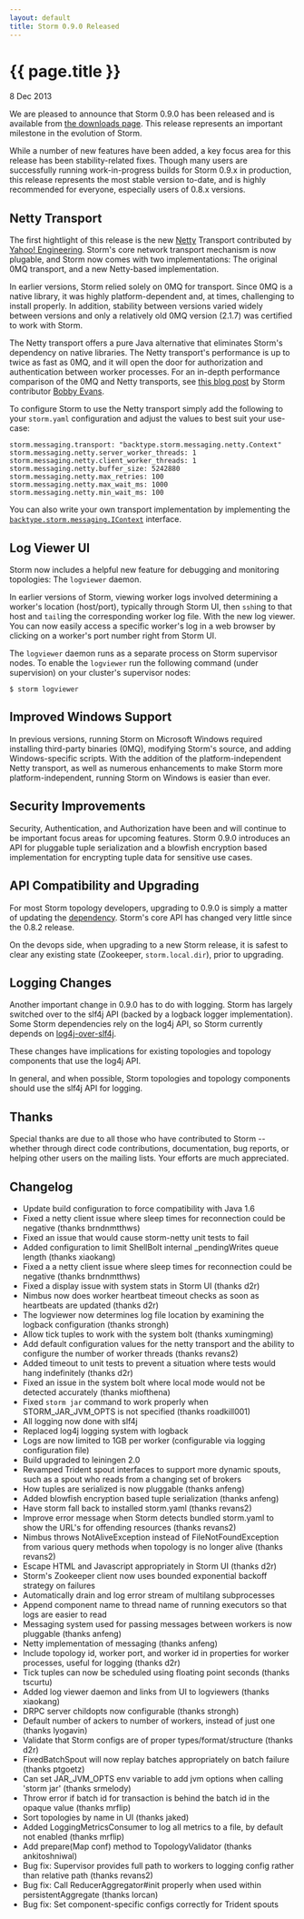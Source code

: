 ```yaml
---
layout: default
title: Storm 0.9.0 Released
---
```


{{ page.title }}
================

<p class="meta">8 Dec 2013</p>

We are pleased to announce that Storm 0.9.0 has been released and is available from [the downloads page](/downloads.html). This release represents an important milestone in the evolution of Storm.

While a number of new features have been added, a key focus area for this release has been stability-related fixes. Though many users are successfully running work-in-progress builds for Storm 0.9.x in production, this release represents the most stable version to-date, and is highly recommended for everyone, especially users of 0.8.x versions.


Netty Transport
---------------
The first hightlight of this release is the new [Netty](http://netty.io/index.html) Transport contributed by [Yahoo! Engineering](http://yahooeng.tumblr.com/). Storm's core network transport mechanism is now plugable, and Storm now comes with two implementations: The original 0MQ transport, and a new Netty-based implementation.

In earlier versions, Storm relied solely on 0MQ for transport. Since 0MQ is a native library, it was highly platform-dependent and, at times, challenging to install properly. In addition, stability between versions varied widely between versions and only a relatively old 0MQ version (2.1.7) was certified to work with Storm.

The Netty transport offers a pure Java alternative that eliminates Storm's dependency on native libraries. The Netty transport's performance is up to twice as fast as 0MQ, and it will open the door for authorization and authentication between worker processes. For an in-depth performance comparison of the 0MQ and Netty transports, see [this blog post](http://yahooeng.tumblr.com/post/64758709722/making-storm-fly-with-netty) by Storm contributor [Bobby Evans](https://github.com/revans2).

To configure Storm to use the Netty transport simply add the following to your `storm.yaml` configuration and adjust the values to best suit your use-case:

```
storm.messaging.transport: "backtype.storm.messaging.netty.Context"
storm.messaging.netty.server_worker_threads: 1
storm.messaging.netty.client_worker_threads: 1
storm.messaging.netty.buffer_size: 5242880
storm.messaging.netty.max_retries: 100
storm.messaging.netty.max_wait_ms: 1000
storm.messaging.netty.min_wait_ms: 100
```
You can also write your own transport implementation by implementing the [`backtype.storm.messaging.IContext`](https://github.com/nathanmarz/storm/blob/master/storm-core/src/jvm/backtype/storm/messaging/IContext.java) interface.


Log Viewer UI
-------------
Storm now includes a helpful new feature for debugging and monitoring topologies: The `logviewer` daemon.

In earlier versions of Storm, viewing worker logs involved determining a worker's location (host/port), typically through Storm UI, then `ssh`ing to that host and `tail`ing the corresponding worker log file. With the new log viewer. You can now easily access a specific worker's log in a web browser by clicking on a worker's port number right from Storm UI.

The `logviewer` daemon runs as a separate process on Storm supervisor nodes. To enable the `logviewer` run the following command (under supervision) on your cluster's supervisor nodes:

```
$ storm logviewer
```


Improved Windows Support
------------------------
In previous versions, running Storm on Microsoft Windows required installing third-party binaries (0MQ), modifying Storm's source, and adding Windows-specific scripts. With the addition of the platform-independent Netty transport, as well as numerous enhancements to make Storm more platform-independent, running Storm on Windows is easier than ever.


Security Improvements
---------------------
Security, Authentication, and Authorization have been and will continue to be important focus areas for upcoming features. Storm 0.9.0 introduces an API for pluggable tuple serialization and a blowfish encryption based implementation for encrypting tuple data for sensitive use cases.


API Compatibility and Upgrading
-------------------------------
For most Storm topology developers, upgrading to 0.9.0 is simply a matter of updating the [dependency](https://clojars.org/storm). Storm's core API has changed very little since the 0.8.2 release.

On the devops side, when upgrading to a new Storm release, it is safest to clear any existing state (Zookeeper, `storm.local.dir`), prior to upgrading.

Logging Changes
---------------
Another important change in 0.9.0 has to do with logging. Storm has largely switched over to the slf4j API (backed by a logback logger implementation). Some Storm dependencies rely on the log4j API, so Storm currently depends on [log4j-over-slf4j](http://www.slf4j.org/legacy.html#log4j-over-slf4j).

These changes have implications for existing topologies and topology components that use the log4j API.

In general, and when possible, Storm topologies and topology components should use the slf4j API for logging.


Thanks
------
Special thanks are due to all those who have contributed to Storm -- whether through direct code contributions, documentation, bug reports, or helping other users on the mailing lists. Your efforts are much appreciated.


Changelog
---------

* Update build configuration to force compatibility with Java 1.6
* Fixed a netty client issue where sleep times for reconnection could be negative (thanks brndnmtthws)
* Fixed an issue that would cause storm-netty unit tests to fail
* Added configuration to limit ShellBolt internal _pendingWrites queue length (thanks xiaokang)
* Fixed a a netty client issue where sleep times for reconnection could be negative (thanks brndnmtthws)
* Fixed a display issue with system stats in Storm UI (thanks d2r)
* Nimbus now does worker heartbeat timeout checks as soon as heartbeats are updated (thanks d2r)
* The logviewer now determines log file location by examining the logback configuration (thanks strongh)
* Allow tick tuples to work with the system bolt (thanks xumingming)
* Add default configuration values for the netty transport and the ability to configure the number of worker threads (thanks revans2)
* Added timeout to unit tests to prevent a situation where tests would hang indefinitely (thanks d2r)
* Fixed an issue in the system bolt where local mode would not be detected accurately (thanks miofthena)
* Fixed `storm jar` command to work properly when STORM_JAR_JVM_OPTS is not specified (thanks roadkill001)
* All logging now done with slf4j
* Replaced log4j logging system with logback
* Logs are now limited to 1GB per worker (configurable via logging configuration file)
* Build upgraded to leiningen 2.0
* Revamped Trident spout interfaces to support more dynamic spouts, such as a spout who reads from a changing set of brokers
* How tuples are serialized is now pluggable (thanks anfeng)
* Added blowfish encryption based tuple serialization (thanks anfeng)
* Have storm fall back to installed storm.yaml (thanks revans2)
* Improve error message when Storm detects bundled storm.yaml to show the URL's for offending resources (thanks revans2)
* Nimbus throws NotAliveException instead of FileNotFoundException from various query methods when topology is no longer alive (thanks revans2)
* Escape HTML and Javascript appropriately in Storm UI (thanks d2r)
* Storm's Zookeeper client now uses bounded exponential backoff strategy on failures
* Automatically drain and log error stream of multilang subprocesses
* Append component name to thread name of running executors so that logs are easier to read
* Messaging system used for passing messages between workers is now pluggable (thanks anfeng)
* Netty implementation of messaging (thanks anfeng)
* Include topology id, worker port, and worker id in properties for worker processes, useful for logging (thanks d2r)
* Tick tuples can now be scheduled using floating point seconds (thanks tscurtu)
* Added log viewer daemon and links from UI to logviewers (thanks xiaokang)
* DRPC server childopts now configurable (thanks strongh)
* Default number of ackers to number of workers, instead of just one (thanks lyogavin)
* Validate that Storm configs are of proper types/format/structure (thanks d2r)
* FixedBatchSpout will now replay batches appropriately on batch failure (thanks ptgoetz)
* Can set JAR_JVM_OPTS env variable to add jvm options when calling 'storm jar' (thanks srmelody)
* Throw error if batch id for transaction is behind the batch id in the opaque value (thanks mrflip)
* Sort topologies by name in UI (thanks jaked)
* Added LoggingMetricsConsumer to log all metrics to a file, by default not enabled (thanks mrflip)
* Add prepare(Map conf) method to TopologyValidator (thanks ankitoshniwal)
* Bug fix: Supervisor provides full path to workers to logging config rather than relative path (thanks revans2) 
* Bug fix: Call ReducerAggregator#init properly when used within persistentAggregate (thanks lorcan)
* Bug fix: Set component-specific configs correctly for Trident spouts

 


